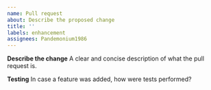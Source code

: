 ```yaml
---
name: Pull request
about: Describe the proposed change
title: ''
labels: enhancement
assignees: Pandemonium1986
---
```


**Describe the change**
A clear and concise description of what the pull request is.

**Testing**
In case a feature was added, how were tests performed?
